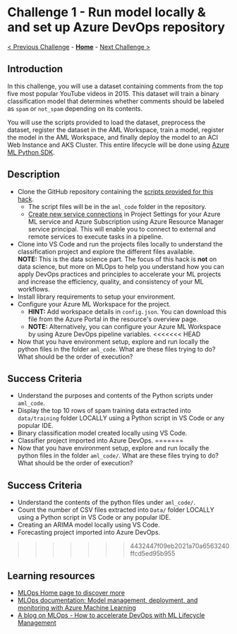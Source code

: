# Challenge 1 - Run model locally & and set up Azure DevOps repository

[< Previous Challenge](./Challenge-00.md) - **[Home](../README.md)** - [Next Challenge >](./Challenge-02.md)

## Introduction

In this challenge, you will use a dataset containing comments from the top five most popular YouTube videos in 2015. This dataset will train a binary classification model that determines whether comments should be labeled as `spam` or `not_spam` depending on its contents. 

You will use the scripts provided to load the dataset, preprocess the dataset, register the dataset in the AML Workspace, train a model, register the model in the AML Workspace, and finally deploy the model to an ACI Web Instance and AKS Cluster. This entire lifecycle will be done using [Azure ML Python SDK](https://docs.microsoft.com/en-us/python/api/overview/azure/ml/?view=azure-ml-py).


## Description

- Clone the GitHub repository containing the [scripts provided for this hack](https://github.com/ShivaKumarChittamuru/Spam_Classification_MLOps/).
  - The script files will be in the `aml_code` folder in the repository.
  - [Create new service connections](https://docs.microsoft.com/en-us/azure/devops/pipelines/library/service-endpoints?view=azure-devops&tabs=yaml) in Project Settings for your Azure ML service and Azure Subscription using Azure Resource Manager service principal. This will enable you to connect to external and remote services to execute tasks in a pipeline.
- Clone into VS Code and run the projects files locally to understand the classification project and explore the different files available.    
  **NOTE:** This is the data science part. The focus of this hack is **not** on data science, but more on MLOps to help you understand how you can apply DevOps practices and principles to accelerate your ML projects and increase the efficiency, quality, and consistency of your ML workflows.
- Install library requirements to setup your environment.
- Configure your Azure ML Workspace for the project.
  - **HINT:** Add workspace details in `config.json`. You can download this file from the Azure Portal in the resource's overview page.
  - **NOTE:** Alternatively, you can configure your Azure ML Workspace by using Azure DevOps pipeline variables.
<<<<<<< HEAD
- Now that you have environment setup, explore and run locally the python files in the folder `aml_code`. What are these files trying to do? What should be the order of execution? 

## Success Criteria

- Understand the purposes and contents of the Python scripts under `aml_code`.
- Display the top 10 rows of spam training data extracted into `data/training` folder LOCALLY using a Python script in VS Code or any popular IDE.
- Binary classification model created locally using VS Code.
- Classifier project imported into Azure DevOps.
=======
- Now that you have environment setup, explore and run locally the python files in the folder `aml_code/`. What are these files trying to do? What should be the order of execution? 

## Success Criteria

- Understand the contents of the python files under `aml_code/`.
- Count the number of CSV files extracted into `Data/` folder LOCALLY using a Python script in VS Code or any popular IDE.
- Creating an ARIMA model locally using VS Code.
- Forecasting project imported into Azure DevOps.
>>>>>>> 4432447f09eb2021a70a6563240ffcd5ed95b955

## Learning resources

- [MLOps Home page to discover more](<https://azure.microsoft.com/en-us/services/machine-learning/mlops/>)
- [MLOps documentation: Model management, deployment, and monitoring with Azure Machine Learning](<https://docs.microsoft.com/en-us/azure/machine-learning/concept-model-management-and-deployment>)
- [A blog on MLOps - How to accelerate DevOps with ML Lifecycle Management](<https://azure.microsoft.com/en-us/blog/how-to-accelerate-devops-with-machine-learning-lifecycle-management/>)
